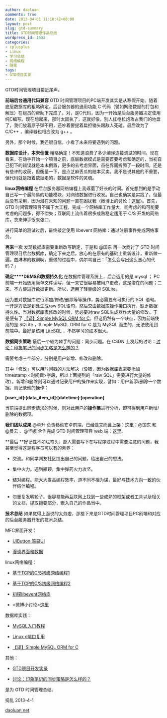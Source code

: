 ```yaml
---
author: daoluan
comments: true
date: 2013-04-01 11:10:42+00:00
layout: post
slug: gtd-summary
title: GTD时间管理作品总结
wordpress_id: 1633
categories:
- cplusplus
- Linux
- 学习总结
- 网络编程
- 随笔
tags:
- GTD项目实录
---
```


GTD时间管理项目接近尾声。

**前端后台通用代码兼容** GTD 时间管理项目的PC端开发其实是从寒假开始。随着底层数据库的粗略确定，后台服务器的通用功能 C 代码（譬如网络数据的打包和解压）在组员的帮助下完成了。对，是C代码，因为一开始是后台服务器决定使用纯C编写。现在想起来，那时太固执了，这就好像，别人扛枪拉炮攻占我们的地盘了，我们放着原子弹不用，还吵着要提着扁担锄头跟敌人死磕。最后改为了C/C++ ，编译器也相应改为 g++ 。

另外，那个时候，我还很自信，小看了未来将要遇到的问题。

**数据库设计，本末倒置** 粗略确定！不知道浪费了多少编译连接调试的时间。现在看来，在动手开始一个项目之前，底层数据模式是需要首要考虑和确定的，当初自己犯下的错误就是本末倒置，更多的去考虑界面，虽在界面折腾了一段时间，还是有些许的收获，但衡量一下，是点芝麻丢瓜的赔本买卖。我不是说其他的不重要，但代码就是跟着数据走的，数据是软件的灵魂。

**linux网络编程** 在后台服务器网络编程上我琢磨了好长的时间。首先想到的是手动自己写一个最简易的功能模块，对网络数据进行收发。自己也确实是实践了，但最后没有采用，因为潜在未知的问题一直在困扰我（微博上的讨论：[这里](http://weibo.com/2313159920/yC6O46ZyP?type=repost)）。首先，GTD 时间管理项目不属于大工程，完成一个网络库工作量大，能考虑的和可能要考虑的问题多，得不偿失；互联网上流传着很多成熟稳定适用于 C/S 开发的网络库，衣来伸手饭来张口。

进行简单的测试过后，最终敲定使用 libevent 网络库：通过注册事件完成网络事务。

**再来一次** 发现数据库需要重新改写确定，于是和 @国东 再一次商讨了 GTD 时间管理项目后台数据库，确定下来之后，放心的在原有的基础上重新设计，重新做一遍。血淋淋的教训啊，重做的过程中，偶尔骂自己：「怎么会写出这么恶心的代码？」

**确定****DBMS和数据持久化** 在数据库管理系统上，后台选用的是 mysql ； PC 前端一开始选用简单文件读写，但一来它很容易被用户更改，这是潜在的问题；二来，不方便进行数据更新。所以，选用了轻量级的 SQLite。

因为要对数据库进行添加/修改/删除等等操作，势必需要有可执行的 SQL 语句。一开是方法是到处生成raw SQL语句，然后交由数据库操作接口执行，缺乏数据持久性。当对数据库表修改的时候，势必要对raw SQL生成器作大量的修改。于是便有了 [【译】Simple MySQL ORM for C](http://daoluan.net/blog/simple-mysql-orm-for-c-translation/)。但这仍然有一个缺点，因为前端使用的是 SQLite ，Simple MySQL ORM for C 是为 MySQL 而生的，无法使用到前端中。最好是该用 [LiteSQL](http://sourceforge.net/apps/trac/litesql/) ，不然学习的成本很大。

**数据同步策略** 最后一个较为棘手的问题：同步问题。在 CSDN 上发起的讨论：[讨论：印象笔记的同步策略是怎么样的？](http://bbs.csdn.net/topics/390389282)

需要考虑三个部分，分别是用户新增、修改和删除。

其中「修改」可以用时间戳的方法解决（没错，因为数据库表需要添加 timestamp <时间戳>字段，所以上面提到的「raw SQL」需要进行大量的修改）。新增和删除则可以通过记录用户的操作来实现，譬如：用户新添/删除一个数据，则记录他的操作：

**[user_id]:[data_item_id]:[datetime]:[operation]**

当前端提出同步请求的时候，则对此用户的**操作集**进行分析，即可得到用户新增/删除的数据项。

**我们团队成果** @卓升 负责移动安卓前端，已经做完而且上架：[这里](http://apk.hiapk.com/html/2012/11/966795.html?module=256&info=ZwB0AGQA)；@国东 和 @曼云 、@华娜 合作完成 GTD 时间管理项目 web 端：[这里](http://ugeek.sinaapp.com/)。

**最后 **好记性不如烂笔头，鄙人需要写下在写程序过程中需要注意的问题，我甚至觉得这是程序员可以有的素养：



	
  * 交流。和同学网友社区提出自己的问题，给出自己的想法。

	
  * 集中火力。遇到瓶颈，集中弹药火力攻坚。

	
  * 结对编程。能大大提高编程效率，道不同不相为谋，最好与技术方向一致的伙伴结伴编程。

	
  * 勿重复发明轮子。很容易能再互联网上找到一些成熟的框架或者工具以及相关的文档，提取扼要部分，嵌入自己的作品当中。


**技术总结** 如果觉得上面说的太务虚，那接下来是GTD时间管理项目PC前端和对应的后台服务器开发的技术总结。

MFC界面开发：



	
  * [UIButton 简易UI](http://daoluan.net/blog/gtd-project-developers-record/#3)

	
  * [漫谈界面和数据](http://daoluan.net/blog/gtd-project-developers-record/#4)


linux网络编程：

	
  * [基于TCP的C/S初级网络编程1](http://daoluan.net/blog/tcp%e5%8d%8f%e8%ae%ae-cs%e7%bd%91%e7%bb%9c%e7%bc%96%e7%a8%8b/)


	
  * [基于TCP的C/S初级网络编程2](http://daoluan.net/blog/%e5%9f%ba%e4%ba%8etcp%e7%9a%84cs%e5%88%9d%e7%ba%a7%e7%bd%91%e7%bb%9c%e7%bc%96%e7%a8%8b/)

	
  * [初探libevent网络库](http://daoluan.net/blog/hava-a-look-at-libevent/)

	
  * <微博小讨论>[这里](http://weibo.com/2313159920/yC6O46ZyP?type=repost)


数据库实践：

	
  * [MySQL入门教程](http://daoluan.net/blog/mysql-entry/)

	
  * [Linux c端口复用](http://daoluan.net/blog/linux-c-reuse-port/)

	
  * [【译】Simple MySQL ORM for C](http://daoluan.net/blog/simple-mysql-orm-for-c-translation/)


其他：

	
  * [GTD项目开发实录](http://daoluan.net/blog/gtd-project-developers-record/)

	
  * [讨论：印象笔记的同步策略是怎么样的？](http://bbs.csdn.net/topics/390389282)


是为 GTD 时间管理总结。

捣乱 2013-4-1 

[daoluan.net](http://daoluan.net)
